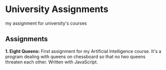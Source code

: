 # University Assignments
my assignment for university's courses

## Assignments
**1. Eight Queens:** First assignment for my Artificial Intelligence course. It's a program dealing with queens on chessboard so that no two queens threaten each other. Written with JavaScript.